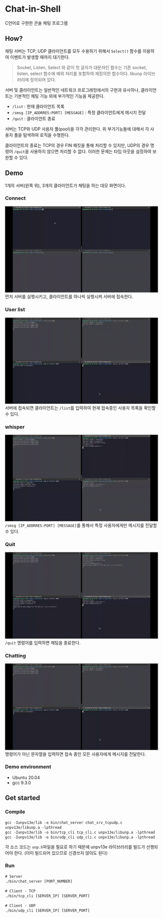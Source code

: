 # Chat-in-Shell
C언어로 구현한 콘솔 채팅 프로그램

## How?
채팅 서버는 TCP, UDP 클라이언트를 모두 수용하기 위해서 `Select()` 함수를 이용하여 이벤트가 발생할 때까지 대기한다.

> Socket, Listen, Select 와 같이 첫 글자가 대문자인 함수는 기존 socket, listen, select 함수에 예외 처리를 포함하여 재정의한 함수이다. libunp 라이브러리에 정의되어 있다.

서버 및 클라이언트는 일반적인 네트워크 프로그래밍에서의 구현과 유사하나, 클라이언트는 기본적인 채팅 기능 외에 부가적인 기능을 제공한다.
- `/list` : 현재 클라이언트 목록
- `/smsg [IP_ADDRRES:PORT] [MESSAGE]` : 특정 클라이언트에게 메시지 전달
- `/quit` : 클라이언트 종료

서버는 TCP와 UDP 사용자 풀(pool)을 각각 관리한다. 위 부가기능들에 대해서 각 사용자 풀을 탐색하여 로직을 수행한다.

클라이언트의 종료는 TCP의 경우 FIN 패킷을 통해 처리할 수 있지만, UDP의 경우 명령어 `/quit`을 사용하지 않으면 처리할 수 없다. 이러한 문제는 타임 아웃을 설정하여 보완할 수 있다.


## Demo
1개의 서버(왼쪽 위), 3개의 클라이언트가 채팅을 하는 데모 화면이다. 

### Connect
<img src="images/connect.gif"><br>
먼저 서버를 실행시키고, 클라이언트를 하나씩 실행시켜 서버에 접속한다.

### User list
<img src="images/user_list.gif"><br>
서버에 접속되면 클라이언트는 `/list`를 입력하여 현재 접속중인 사용자 목록을 확인할 수 있다.

### whisper
<img src="images/whisper.gif"><br>
`/smsg [IP_ADDRRES:PORT] [MESSAGE]`를 통해서 특정 사용자에게만 메시지를 전달할 수 있다.

### Quit
<img src="images/quit.gif"><br>
`/quit` 명령어를 입력하면 채팅을 종료한다.

### Chatting
<img src="images/chatting.gif"><br>
명령어가 아닌 문자열을 입력하면 접속 중인 모든 사용자에게 메시지를 전달한다.

### Demo environment
- Ubuntu 20.04
- gcc 9.3.0

## Get started
### Compile
```
gcc -Iunpv13e/lib -o bin/chat_server chat_srv_tcpudp.c unpv13e/libunp.a -lpthread
gcc -Iunpv13e/lib -o bin/tcp_cli tcp_cli.c unpv13e/libunp.a -lpthread
gcc -Iunpv13e/lib -o bin/udp_cli udp_cli.c unpv13e/libunp.a -lpthread
```
각 소스 코드는 `unp.h`파일을 필요로 하기 때문에 unpv13e 라이브러리를 빌드가 선행되어야 한다. (이미 빌드되어 있으므로 신경쓰지 않아도 된다)

### Run
```
# Server
./bin/chat_server [PORT_NUMBER]

# Client - TCP
./bin/tcp_cli [SERVER_IP] [SERVER_PORT]

# Client - UDP
./bin/udp_cli [SERVER_IP] [SERVER_PORT]
```

